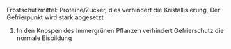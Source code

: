 Frostschutzmittel: Proteine/Zucker, dies verhindert die Kristallisierung, Der Gefrierpunkt wird stark abgesetzt
1. In den Knospen des Immergrünen Pflanzen verhindert Gefrierschutz die normale Eisbildung
